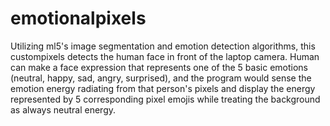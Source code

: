 # emotionalpixels

Utilizing ml5's image segmentation and emotion detection algorithms, 
this custompixels detects the human face in front of the laptop camera.
Human can make a face expression that represents one of the 5 basic emotions (neutral, happy, sad, angry, surprised),
and the program would sense the emotion energy radiating from that person's pixels 
and display the energy represented by 5 corresponding pixel emojis while treating the background as always neutral energy.
